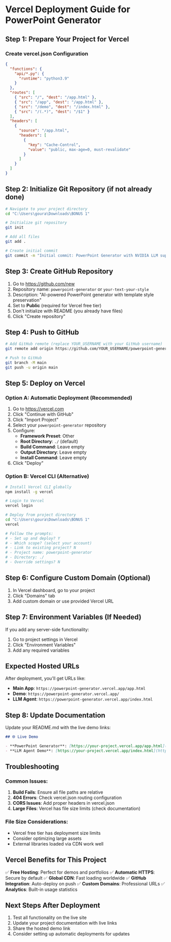 # Vercel Deployment Guide for PowerPoint Generator

## Step 1: Prepare Your Project for Vercel

### Create vercel.json Configuration
```json
{
  "functions": {
    "api/*.py": {
      "runtime": "python3.9"
    }
  },
  "routes": [
    { "src": "/", "dest": "/app.html" },
    { "src": "/app", "dest": "/app.html" },
    { "src": "/demo", "dest": "/index.html" },
    { "src": "/(.*)", "dest": "/$1" }
  ],
  "headers": [
    {
      "source": "/app.html",
      "headers": [
        {
          "key": "Cache-Control",
          "value": "public, max-age=0, must-revalidate"
        }
      ]
    }
  ]
}
```

## Step 2: Initialize Git Repository (if not already done)

```bash
# Navigate to your project directory
cd "C:\Users\goura\Downloads\BONUS 1"

# Initialize git repository
git init

# Add all files
git add .

# Create initial commit
git commit -m "Initial commit: PowerPoint Generator with NVIDIA LLM support"
```

## Step 3: Create GitHub Repository

1. Go to https://github.com/new
2. Repository name: `powerpoint-generator` or `your-text-your-style`
3. Description: "AI-powered PowerPoint generator with template style preservation"
4. Set to **Public** (required for Vercel free tier)
5. Don't initialize with README (you already have files)
6. Click "Create repository"

## Step 4: Push to GitHub

```bash
# Add GitHub remote (replace YOUR_USERNAME with your GitHub username)
git remote add origin https://github.com/YOUR_USERNAME/powerpoint-generator.git

# Push to GitHub
git branch -M main
git push -u origin main
```

## Step 5: Deploy on Vercel

### Option A: Automatic Deployment (Recommended)
1. Go to https://vercel.com
2. Click "Continue with GitHub"
3. Click "Import Project"
4. Select your `powerpoint-generator` repository
5. Configure:
   - **Framework Preset**: Other
   - **Root Directory**: `./` (default)
   - **Build Command**: Leave empty
   - **Output Directory**: Leave empty
   - **Install Command**: Leave empty
6. Click "Deploy"

### Option B: Vercel CLI (Alternative)
```bash
# Install Vercel CLI globally
npm install -g vercel

# Login to Vercel
vercel login

# Deploy from project directory
cd "C:\Users\goura\Downloads\BONUS 1"
vercel

# Follow the prompts:
# - Set up and deploy? Y
# - Which scope? (select your account)
# - Link to existing project? N
# - Project name: powerpoint-generator
# - Directory: ./
# - Override settings? N
```

## Step 6: Configure Custom Domain (Optional)

1. In Vercel dashboard, go to your project
2. Click "Domains" tab
3. Add custom domain or use provided Vercel URL

## Step 7: Environment Variables (If Needed)

If you add any server-side functionality:
1. Go to project settings in Vercel
2. Click "Environment Variables"
3. Add any required variables

## Expected Hosted URLs

After deployment, you'll get URLs like:
- **Main App**: `https://powerpoint-generator.vercel.app/app.html`
- **Demo**: `https://powerpoint-generator.vercel.app/`
- **LLM Agent**: `https://powerpoint-generator.vercel.app/index.html`

## Step 8: Update Documentation

Update your README.md with the live demo links:

```markdown
## 🌐 Live Demo

- **PowerPoint Generator**: [https://your-project.vercel.app/app.html](https://your-project.vercel.app/app.html)
- **LLM Agent Demo**: [https://your-project.vercel.app/index.html](https://your-project.vercel.app/index.html)
```

## Troubleshooting

### Common Issues:
1. **Build Fails**: Ensure all file paths are relative
2. **404 Errors**: Check vercel.json routing configuration
3. **CORS Issues**: Add proper headers in vercel.json
4. **Large Files**: Vercel has file size limits (check documentation)

### File Size Considerations:
- Vercel free tier has deployment size limits
- Consider optimizing large assets
- External libraries loaded via CDN work well

## Vercel Benefits for This Project

✅ **Free Hosting**: Perfect for demos and portfolios
✅ **Automatic HTTPS**: Secure by default
✅ **Global CDN**: Fast loading worldwide
✅ **GitHub Integration**: Auto-deploy on push
✅ **Custom Domains**: Professional URLs
✅ **Analytics**: Built-in usage statistics

## Next Steps After Deployment

1. Test all functionality on the live site
2. Update your project documentation with live links
3. Share the hosted demo link
4. Consider setting up automatic deployments for updates
